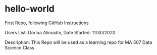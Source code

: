 # hello-world
First Repo, following GitHub Instructions

Users List:
Dorina Alimadhi, Date Started: 11/30/2020



Description:
This Repo will be used as a learning repo for MA 507 Data Science Class
